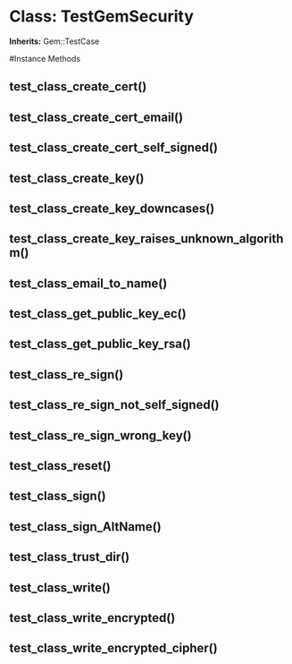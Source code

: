 # Class: TestGemSecurity
**Inherits:** Gem::TestCase
    




#Instance Methods
## test_class_create_cert() [](#method-i-test_class_create_cert)

## test_class_create_cert_email() [](#method-i-test_class_create_cert_email)

## test_class_create_cert_self_signed() [](#method-i-test_class_create_cert_self_signed)

## test_class_create_key() [](#method-i-test_class_create_key)

## test_class_create_key_downcases() [](#method-i-test_class_create_key_downcases)

## test_class_create_key_raises_unknown_algorithm() [](#method-i-test_class_create_key_raises_unknown_algorithm)

## test_class_email_to_name() [](#method-i-test_class_email_to_name)

## test_class_get_public_key_ec() [](#method-i-test_class_get_public_key_ec)

## test_class_get_public_key_rsa() [](#method-i-test_class_get_public_key_rsa)

## test_class_re_sign() [](#method-i-test_class_re_sign)

## test_class_re_sign_not_self_signed() [](#method-i-test_class_re_sign_not_self_signed)

## test_class_re_sign_wrong_key() [](#method-i-test_class_re_sign_wrong_key)

## test_class_reset() [](#method-i-test_class_reset)

## test_class_sign() [](#method-i-test_class_sign)

## test_class_sign_AltName() [](#method-i-test_class_sign_AltName)

## test_class_trust_dir() [](#method-i-test_class_trust_dir)

## test_class_write() [](#method-i-test_class_write)

## test_class_write_encrypted() [](#method-i-test_class_write_encrypted)

## test_class_write_encrypted_cipher() [](#method-i-test_class_write_encrypted_cipher)


